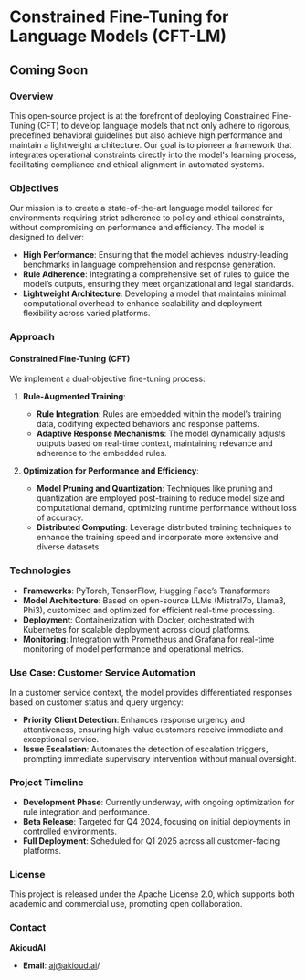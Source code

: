 # Constrained Fine-Tuning for Language Models (CFT-LM)

## Coming Soon

### Overview

This open-source project is at the forefront of deploying Constrained Fine-Tuning (CFT) to develop language models that not only adhere to rigorous, predefined behavioral guidelines but also achieve high performance and maintain a lightweight architecture. Our goal is to pioneer a framework that integrates operational constraints directly into the model's learning process, facilitating compliance and ethical alignment in automated systems.

### Objectives

Our mission is to create a state-of-the-art language model tailored for environments requiring strict adherence to policy and ethical constraints, without compromising on performance and efficiency. The model is designed to deliver:

- **High Performance**: Ensuring that the model achieves industry-leading benchmarks in language comprehension and response generation.
- **Rule Adherence**: Integrating a comprehensive set of rules to guide the model’s outputs, ensuring they meet organizational and legal standards.
- **Lightweight Architecture**: Developing a model that maintains minimal computational overhead to enhance scalability and deployment flexibility across varied platforms.

### Approach

#### Constrained Fine-Tuning (CFT)

We implement a dual-objective fine-tuning process:

1. **Rule-Augmented Training**:
   - **Rule Integration**: Rules are embedded within the model’s training data, codifying expected behaviors and response patterns.
   - **Adaptive Response Mechanisms**: The model dynamically adjusts outputs based on real-time context, maintaining relevance and adherence to the embedded rules.

2. **Optimization for Performance and Efficiency**:
   - **Model Pruning and Quantization**: Techniques like pruning and quantization are employed post-training to reduce model size and computational demand, optimizing runtime performance without loss of accuracy.
   - **Distributed Computing**: Leverage distributed training techniques to enhance the training speed and incorporate more extensive and diverse datasets.

### Technologies

- **Frameworks**: PyTorch, TensorFlow, Hugging Face’s Transformers
- **Model Architecture**: Based on open-source LLMs (Mistral7b, Llama3, Phi3), customized and optimized for efficient real-time processing.
- **Deployment**: Containerization with Docker, orchestrated with Kubernetes for scalable deployment across cloud platforms.
- **Monitoring**: Integration with Prometheus and Grafana for real-time monitoring of model performance and operational metrics.

### Use Case: Customer Service Automation

In a customer service context, the model provides differentiated responses based on customer status and query urgency:

- **Priority Client Detection**: Enhances response urgency and attentiveness, ensuring high-value customers receive immediate and exceptional service.
- **Issue Escalation**: Automates the detection of escalation triggers, prompting immediate supervisory intervention without manual oversight.

### Project Timeline

- **Development Phase**: Currently underway, with ongoing optimization for rule integration and performance.
- **Beta Release**: Targeted for Q4 2024, focusing on initial deployments in controlled environments.
- **Full Deployment**: Scheduled for Q1 2025 across all customer-facing platforms.

### License

This project is released under the Apache License 2.0, which supports both academic and commercial use, promoting open collaboration.


### Contact

**AkioudAI**
- **Email**: [aj@akioud.ai](mailto:aj@akioud.ai)/
